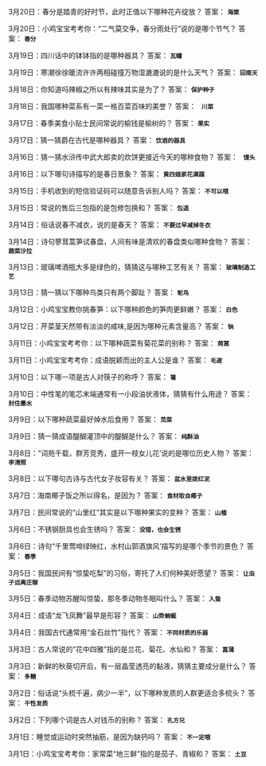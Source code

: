 3月20日：春分是踏青的好时节，此时正值以下哪种花卉绽放？ 答案： **`海棠`**

3月20日：小鸡宝宝考考你：“二气莫交争，春分雨处行”说的是哪个节气？ 答案： **`春分`**

3月19日：四川话中的钵钵指的是哪种器具？ 答案： **`瓦罐`**

3月19日：寒潮徐徐暖流许许两相碰撞万物湿漉漉说的是什么天气？ 答案： **`回南天`**

3月18日：你知道吗辣椒之所以有辣味其实是为了？ 答案： **`保护种子`**

3月18日：我国哪种菜系有一菜一格百菜百味的美誉？ 答案： **` 川菜`**

3月17日：春季美食小贴士民间常说的榆钱是榆树的？ 答案： **`果实`**

3月17日：猜一猜爵在古代是哪种器具？ 答案： **`饮酒的器具`**

3月16日：猜一猜水浒传中武大郎卖的炊饼更接近今天的哪种食物？ 答案： **` 馒头`**

3月16日：以下哪句诗描写的是春日景象？ 答案： **`黄四娘家花满蹊`**

3月15日：手机收到的短信验证码可以随意告诉别人吗？ 答案： **`不可以哦`**

3月15日：常说的售后三包指的是包修包换和？ 答案： **`包退`**

3月14日：俗话说春不减衣，说的是春天？ 答案： **`不要过早减掉冬衣`**

3月14日：诗句蓼茸蒿笋试春盘，人间有味是清欢的春盘类似哪种食物？ 答案： **`蔬菜沙拉`**

3月13日：玻璃啤酒瓶大多是绿色的，猜猜这与哪种工艺有关？ 答案： **`玻璃制造工艺`**

3月13日：猜一猜以下哪种鸟类只有两个脚趾？ 答案： **`鸵鸟`**

3月12日：小鸡宝宝教你挑春笋：以下哪种颜色的笋肉更鲜嫩？ 答案： **`白色`**

3月12日：芹菜茎天然带有淡淡的咸味,是因为哪种元素含量高？ 答案： **`钠`**

3月11日：小鸡宝宝考考你：以下哪种蔬菜有菊花菜的别称？ 答案： **`茼蒿`**

3月11日：小鸡宝宝考考你：成语脱颖而出的主人公是谁？ 答案： **`毛遂`**

3月10日：以下哪一项是古人对筷子的称呼？ 答案： **`箸`**

3月10日：中性笔的笔芯末端通常有一小段油状液体，猜猜有什么用途？ 答案： **`封住墨水`**

3月9日：以下哪种蔬菜最好焯水后食用？ 答案： **`苋菜`**

3月9日：猜一猜成语醍醐灌顶中的醍醐是什么？ 答案： **`纯酥油`**

3月8日：“词苑千载，群芳竞秀，盛开一枝女儿花’说的是哪位历史人物？ 答案： **`李清照`**

3月8日：以下哪句古诗与古代女子妆容有关？ 答案： **`盆水里拨红泥`**

3月7日：海南椰子饭之所以得名，是因为？ 答案： **`食材取自椰子`**

3月7日：民间常说的“山里红”其实是以下哪种果实的变种？ 答案： **`山楂`**

3月6日：不锈钢厨具也会生锈吗？ 答案： **`没错，也会生锈`**

3月6日：诗句“千里莺啼绿映红，水村山郭酒旗风’描写的是哪个季节的景色？ 答案： **`春季`**

3月5日：我国民间有“惊蛰吃梨”的习俗，寄托了人们何种美好愿望？ 答案： **`让虫子远离庄稼`**

3月5日：春季动物苏醒叫惊蛰，那冬季动物冬眠叫什么？ 答案： **`入蛰`**

3月4日：成语“龙飞凤舞”最早是形容？ 答案： **`山势蜿蜒`**

3月4日：我国古代通常用“金石丝竹”指代？ 答案： **`不同材质的乐器`**

3月3日：古人常说的“花中四雅”指的是兰花、菊花、水仙和？ 答案： **`菖蒲`**

3月3日：新鲜的秋葵切开后，有一层晶莹透亮的黏液，猜猜主要成分是什么？ 答案： **`多糖`**

3月2日：俗话说“头梳千遍，病少一半”，以下哪种发质的人群更适合多梳头？ 答案： **`干性发质`**

3月2日：下列哪个词是古人对钱币的别称？ 答案： **`孔方兄`**

3月1日：睡觉或运动时突然抽筋，是因为缺钙吗？ 答案： **`不一定哦`**

3月1日：小鸡宝宝考考你：家常菜“地三鲜”指的是茄子、青椒和？ 答案： **`土豆`**